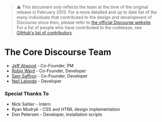 > ⚠ This document _only_ reflects the team at the time of the original release in February 2013. For a more detailed and up to date list of the many individuals that contributed to the design and development of Discourse since then, please refer to [the official Discourse website](https://forum.okse.io). For a list of people who have contributed to the codebase, see [GitHub's list of contributors](https://github.com/Okseio/okse-forum/contributors).

# The Core Discourse Team

* [Jeff Atwood](//github.com/coding-horror) - Co-Founder, PM
* [Robin Ward](//github.com/eviltrout) - Co-Founder, Developer
* [Sam Saffron](//github.com/samsaffron) - Co-Founder, Developer
* [Neil Lalonde](//github.com/nlalonde) - Developer

### Special Thanks To

* Nick Sahler - Intern
* Ryan Mudryk - CSS and HTML design implementation
* Don Petersen - Developer, installation scripts
